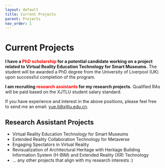 ```yaml
---
layout: default
title: Current Projects
parent: Projects
nav_order: 1
---
```


# Current Projects

**I have a <span style="color: red;">PhD scholarship</span> for a potential candidate working on a project related to Virtual Reality Education Technology for Smart Museums.** The student will be awarded a PhD degree from the University of Liverpool (UK) upon successful completion of the program.

**I am recruiting <span style="color: red;">research assistants</span> for my research projects.** Qualified RAs will be paid based on the XJTLU student salary standard.

If you have experience and interest in the above positions, please feel free to send me an email: yue.li@xjtlu.edu.cn.

## Research Assistant Projects

- Virtual Reality Education Technology for Smart Museums
- Extended Reality Collaboration Technology for Metaverse
- Engaging Spectators in Virtual Reality
- Revisualization of Architectural Heritage with Heritage Building Information System (H-BIM) and Extended Reality (XR) Technology
- ... any other projects that align with my research interests :)

